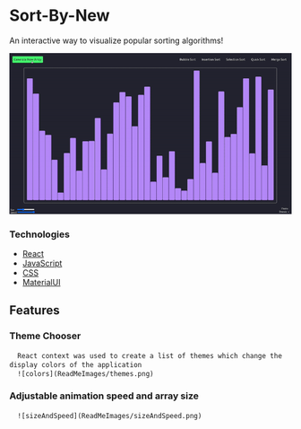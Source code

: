 # Sort-By-New

An interactive way to visualize popular sorting algorithms!

![gif](ReadMeImages/sortbynew.gif)

### Technologies
  * [React](https://reactjs.org/)
  * [JavaScript](https://www.javascript.com/)
  *  [CSS](http://www.css3.info/)
  *  [MaterialUI](https://material-ui.com/)

## Features
   ### Theme Chooser
      React context was used to create a list of themes which change the display colors of the application
      ![colors](ReadMeImages/themes.png)
 
   ### Adjustable animation speed and array size
      ![sizeAndSpeed](ReadMeImages/sizeAndSpeed.png)
